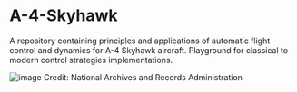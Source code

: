 # A-4-Skyhawk
A repository containing principles and applications of automatic flight control and dynamics for A-4 Skyhawk aircraft. Playground for classical to modern control strategies implementations.

![image](https://github.com/Praful22/A-4-Skyhawk/assets/65821250/1f5647d8-c189-4b97-91d2-bc96c02a02b8)
Credit: National Archives and Records Administration
